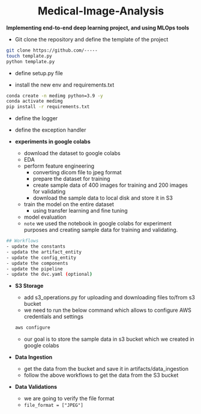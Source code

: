 <h1 align=center> Medical-Image-Analysis </h1>

**Implementing end-to-end deep learning project, and using MLOps tools**

- Git clone the repository and define the template of the project
```bash
git clone https://github.com/-----
touch template.py
python template.py
```
- define setup.py file

- install the new env and requirements.txt

```bash
conda create -n medimg python=3.9 -y
conda activate medimg
pip install -r requirements.txt
```
- define the logger

- define the exception handler

- **experiments in google colabs**
    - download the dataset to google colabs
    - EDA
    - perform feature engineering
        - converting dicom file to jpeg format
        - prepare the dataset for training
        - create sample data of 400 images for training and 200 images for validating
        - download the sample data to local disk and store it in S3
    - train the model on the entire dataset
        - using transfer learning and fine tuning
    - model evaluation
    - `note` we used the notebook in google colabs for experiment purposes and creating sample data for training and validating.

```bash
## Workflows
- update the constants
- updata the artifact_entity
- update the config_entity
- update the components
- update the pipeline
- update the dvc.yaml (optional)
```

- **S3 Storage**
    - add s3_operations.py for uploading and downloading files to/from s3 bucket
    - we need to run the below command which allows to configure AWS credentials and settings
    ```bash
    aws configure  
    ```
    - our goal is to store the sample data in s3 bucket which we created in google colabs

- **Data Ingestion**
    - get the data from the bucket and save it in artifacts/data_ingestion
    - follow the above workflows to get the data from the S3 bucket


- **Data Validations**
    - we are going to verify the file format
    - `file_format = ["JPEG"]`